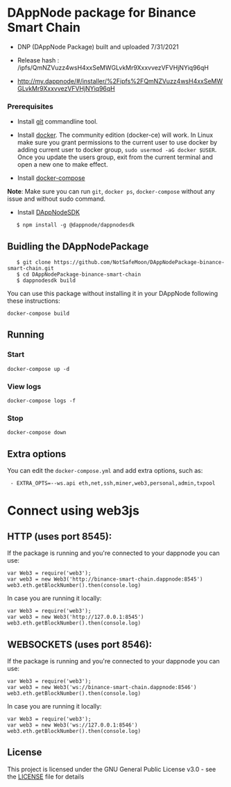 # DAppNode package for Binance Smart Chain

 
  
 - DNP (DAppNode Package) built and uploaded	7/31/2021

 - Release hash : /ipfs/QmNZVuzz4wsH4xxSeMWGLvkMr9XxxvvezVFVHjNYiq96qH

 - http://my.dappnode/#/installer/%2Fipfs%2FQmNZVuzz4wsH4xxSeMWGLvkMr9XxxvvezVFVHjNYiq96qH



### Prerequisites


- Install [git](https://git-scm.com/book/en/v2/Getting-Started-Installing-Git) commandline tool.

- Install [docker](https://docs.docker.com/engine/installation). The community edition (docker-ce) will work. In Linux make sure you grant permissions to the current user to use docker by adding current user to docker group, `sudo usermod -aG docker $USER`. Once you update the users group, exit from the current terminal and open a new one to make effect.

- Install [docker-compose](https://docs.docker.com/compose/install)
   
**Note**: Make sure you can run `git`, `docker ps`, `docker-compose` without any issue and without sudo command.
   
   - Install [DAppNodeSDK](https://github.com/dappnode/DAppNodeSDK)
```
   $ npm install -g @dappnode/dappnodesdk
```

## Buidling the DAppNodePackage

```   
   $ git clone https://github.com/NotSafeMoon/DAppNodePackage-binance-smart-chain.git
   $ cd DAppNodePackage-binance-smart-chain
   $ dappnodesdk build
```

You can use this package without installing it in your DAppNode following these instructions:

`docker-compose build`

## Running

### Start

`docker-compose up -d`

### View logs

`docker-compose logs -f`

### Stop

`docker-compose down`

## Extra options

You can edit the `docker-compose.yml` and add extra options, such as:
```
 - EXTRA_OPTS=--ws.api eth,net,ssh,miner,web3,personal,admin,txpool
```

# Connect using web3js
## HTTP (uses port 8545):

   If the package is running and you're connected to your dappnode you can use:
   ```
   var Web3 = require('web3');
   var web3 = new Web3('http://binance-smart-chain.dappnode:8545')
   web3.eth.getBlockNumber().then(console.log)
   ```
   In case you are running it locally:
   ```
   var Web3 = require('web3');
   var web3 = new Web3('http://127.0.0.1:8545')
   web3.eth.getBlockNumber().then(console.log)
   ```
   
## WEBSOCKETS (uses port 8546):

   If the package is running and you're connected to your dappnode you can use:
   ```
   var Web3 = require('web3');
   var web3 = new Web3('ws://binance-smart-chain.dappnode:8546')
   web3.eth.getBlockNumber().then(console.log)
   ```
   In case you are running it locally:
   ```
   var Web3 = require('web3');
   var web3 = new Web3('ws://127.0.0.1:8546')
   web3.eth.getBlockNumber().then(console.log)
   ```

## License

This project is licensed under the GNU General Public License v3.0 - see the [LICENSE](LICENSE) file for details
